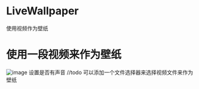 # LiveWallpaper
使用视频作为壁纸
# 使用一段视频来作为壁纸  
![image](LiveWallpaper/screenshot/截图1.jpg)
  设置是否有声音 
 //todo
 可以添加一个文件选择器来选择视频文件来作为壁纸
